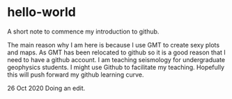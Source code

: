 # hello-world
A short note to commence my introduction to github.

The main reason why I am here is because I use GMT to create sexy plots and maps. As GMT has been relocated to github so it is a good reason that I need to have a github account. I am teaching seismology for undergraduate geophysics students. I might use Github to facilitate my teaching. Hopefully this will push forward my github learning curve.

26 Oct 2020 Doing an edit. 
